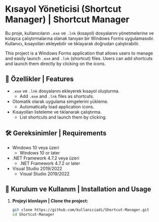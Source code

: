 # Kısayol Yöneticisi (Shortcut Manager) | Shortcut Manager

Bu proje, kullanıcıların `.exe` ve `.lnk` (kısayol) dosyalarını yönetmelerine ve kolayca çalıştırmalarına olanak tanıyan bir Windows Forms uygulamasıdır. Kullanıcı, kısayolları ekleyebilir ve tıklayarak doğrudan çalıştırabilir.

This project is a Windows Forms application that allows users to manage and easily launch `.exe` and `.lnk` (shortcut) files. Users can add shortcuts and launch them directly by clicking on the icons.

## 📌 Özellikler | Features
- `.exe` ve `.lnk` dosyalarını ekleyerek kısayol oluşturma.  
  - Add `.exe` and `.lnk` files as shortcuts.  
- Otomatik olarak uygulama simgelerini yükleme.  
  - Automatically load application icons.  
- Kısayolları listeleme ve tıklanarak çalıştırma.  
  - List shortcuts and launch them by clicking.

## 🛠️ Gereksinimler | Requirements
- Windows 10 veya üzeri  
  - Windows 10 or later
- .NET Framework 4.7.2 veya üzeri  
  - .NET Framework 4.7.2 or later
- Visual Studio 2019/2022  
  - Visual Studio 2019/2022

## 🚀 Kurulum ve Kullanım | Installation and Usage
1. **Projeyi klonlayın | Clone the project:**
   ```sh
   git clone https://github.com/kullaniciadi/Shortcut-Manager.git
   cd Shortcut-Manager
